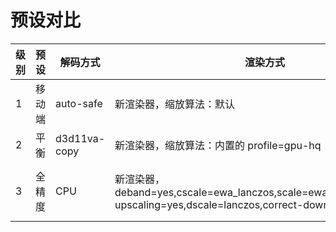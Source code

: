 # 预设对比

|级别          |预设          |解码方式          |渲染方式                |色深抖动方式              |预览图质量        |
|------------- |--------------|-----------------|------------------------|-------------------------|-----------------|
|1|移动端|auto-safe|新渲染器，缩放算法：默认|默认(fruit)|0(自动)|
|2|平  衡|d3d11va-copy|新渲染器，缩放算法：内置的 profile=gpu-hq|默认(fruit)|0(自动)|
|3|全精度|CPU|新渲染器，deband=yes,cscale=ewa_lanczos,scale=ewa_lanczos,sigmoid-upscaling=yes,dscale=lanczos,correct-downscaling=yes|误差抖动(内核为floyd-steinberg)|2(高，支持HDR)|
